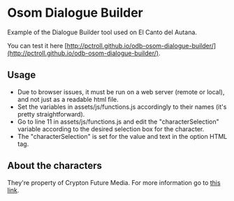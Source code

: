 Osom Dialogue Builder
================

Example of the Dialogue Builder tool used on El Canto del Autana.

You can test it here [http://pctroll.github.io/odb-osom-dialogue-builder/](http://pctroll.github.io/odb-osom-dialogue-builder/).


Usage
-----

* Due to browser issues, it must be run on a web server (remote or local), and not just as a readable html file.
* Set the variables in assets/js/functions.js accordingly to their names (it's pretty straightforward).
* Go to line 11 in assets/js/functions.js and edit the "characterSelection" variable according to the desired selection box for the character.
* The "characterSelection" is set for the value and text in the option HTML tag.


About the characters
--------------------

They're property of Crypton Future Media. For more information go to [this link](http://piapro.net/en_for_creators.html).
